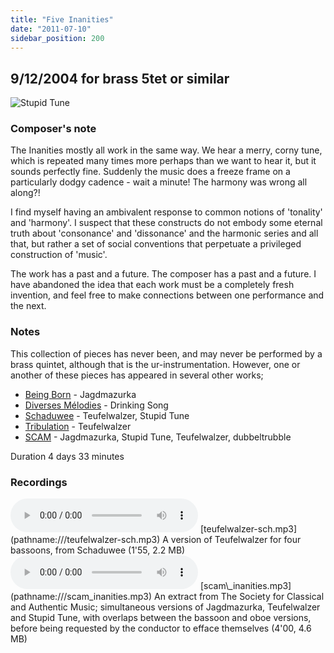 ```yaml
---
title: "Five Inanities"
date: "2011-07-10"
sidebar_position: 200
---
```


## 9/12/2004 for brass 5tet or similar

![](/img/stupid_tune.png "Stupid Tune")


### Composer's note

The Inanities mostly all work in the same way. We hear a merry, corny tune, which is repeated many times more perhaps than we want to hear it, but it sounds perfectly fine. Suddenly the music does a freeze frame on a particularly dodgy cadence - wait a minute! The harmony was wrong all along?!

I find myself having an ambivalent response to common notions of 'tonality' and 'harmony'. I suspect that these constructs do not embody some eternal truth about 'consonance' and 'dissonance' and the harmonic series and all that, but rather a set of social conventions that perpetuate a privileged construction of 'music'.

The work has a past and a future. The composer has a past and a future. I have abandoned the idea that each work must be a completely fresh invention, and feel free to make connections between one performance and the next.

### Notes

This collection of pieces has never been, and may never be performed by a brass quintet, although that is the ur-instrumentation. However, one or another of these pieces has appeared in several other works;

- [Being Born](../contemporary/born) - Jagdmazurka
- [Diverses Mélodies](../contemporary/diverses) - Drinking Song
- [Schaduwee](../contemporary/schaduwee) - Teufelwalzer, Stupid Tune
- [Tribulation](../contemporary/tribulation) - Teufelwalzer
- [SCAM](../contemporary/scam) - Jagdmazurka, Stupid Tune, Teufelwalzer, dubbeltrubble

Duration 4 days 33 minutes


### Recordings

<audio controls>
  <source src="/catalog/teufelwalzer-sch.mp3"/>
</audio>
[teufelwalzer-sch.mp3](pathname:///teufelwalzer-sch.mp3) A version of Teufelwalzer for four bassoons, from Schaduwee (1'55, 2.2 MB)

<audio controls>
  <source src="/catalog/scam_inanities.mp3"/>
</audio>
[scam\_inanities.mp3](pathname:///scam_inanities.mp3) An extract from The Society for Classical and Authentic Music; simultaneous versions of Jagdmazurka, Teufelwalzer and Stupid Tune, with overlaps between the bassoon and oboe versions, before being requested by the conductor to efface themselves (4'00, 4.6 MB)

